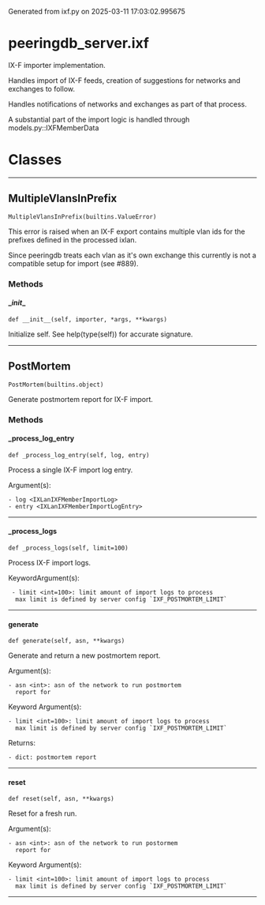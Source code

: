 Generated from ixf.py on 2025-03-11 17:03:02.995675

# peeringdb_server.ixf

IX-F importer implementation.

Handles import of IX-F feeds, creation of suggestions for networks and exchanges
to follow.

Handles notifications of networks and exchanges as part of that process.

A substantial part of the import logic is handled through models.py::IXFMemberData

# Classes
---

## MultipleVlansInPrefix

```
MultipleVlansInPrefix(builtins.ValueError)
```

This error is raised when an IX-F export contains
multiple vlan ids for the prefixes defined in the processed ixlan.

Since peeringdb treats each vlan as it's own exchange this currently
is not a compatible setup for import (see #889).


### Methods

#### \__init__
`def __init__(self, importer, *args, **kwargs)`

Initialize self.  See help(type(self)) for accurate signature.

---

## PostMortem

```
PostMortem(builtins.object)
```

Generate postmortem report for IX-F import.


### Methods

#### _process_log_entry
`def _process_log_entry(self, log, entry)`

Process a single IX-F import log entry.

Argument(s):

    - log <IXLanIXFMemberImportLog>
    - entry <IXLanIXFMemberImportLogEntry>

---
#### _process_logs
`def _process_logs(self, limit=100)`

Process IX-F import logs.

KeywordArgument(s):

     - limit <int=100>: limit amount of import logs to process
      max limit is defined by server config `IXF_POSTMORTEM_LIMIT`

---
#### generate
`def generate(self, asn, **kwargs)`

Generate and return a new postmortem report.

Argument(s):

    - asn <int>: asn of the network to run postmortem
      report for

Keyword Argument(s):

    - limit <int=100>: limit amount of import logs to process
      max limit is defined by server config `IXF_POSTMORTEM_LIMIT`

Returns:

    - dict: postmortem report

---
#### reset
`def reset(self, asn, **kwargs)`

Reset for a fresh run.

Argument(s):

    - asn <int>: asn of the network to run postormem
      report for

Keyword Argument(s):

    - limit <int=100>: limit amount of import logs to process
      max limit is defined by server config `IXF_POSTMORTEM_LIMIT`

---
